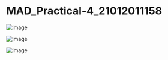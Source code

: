 # MAD_Practical-4_21012011158

![image](https://github.com/vikaslohar21/MAD_Practical-4_21012011158/assets/98016883/707cdccb-596f-4bad-81ad-66cd8581abcc)

![image](https://github.com/vikaslohar21/MAD_Practical-4_21012011158/assets/98016883/2a169aa8-0c61-4714-8422-7e9822b5573c)

![image](https://github.com/vikaslohar21/MAD_Practical-4_21012011158/assets/98016883/fd4fde6f-6757-4ca3-866d-e05e3063e8d1)
